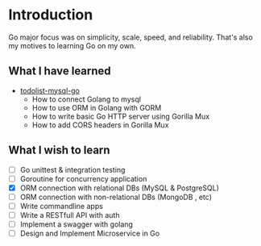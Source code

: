 # Introduction

Go major focus was on simplicity, scale, speed, and reliability. That's also my motives to learning Go on my own.

## What I have learned

- [todolist-mysql-go](todolist-mysql-go)
  - How to connect Golang to mysql
  - How to use ORM in Golang with GORM
  - How to write basic Go HTTP server using Gorilla Mux
  - How to add CORS headers in Gorilla Mux

## What I wish to learn

- [ ] Go unittest & integration testing
- [ ] Goroutine for concurrency application
- [x] ORM connection with relational DBs (MySQL & PostgreSQL)
- [ ] ORM connection with non-relational DBs (MongoDB , etc)
- [ ] Write commandline apps
- [ ] Write a RESTfull API with auth
- [ ] Implement a swagger with golang
- [ ] Design and Implement Microservice in Go
